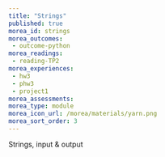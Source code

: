 ```yaml
---
title: "Strings"
published: true
morea_id: strings
morea_outcomes:
 - outcome-python
morea_readings:
 - reading-TP2
morea_experiences:
 - hw3
 - phw3
 - project1
morea_assessments:
morea_type: module
morea_icon_url: /morea/materials/yarn.png
morea_sort_order: 3
---
```

Strings, input & output